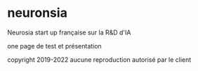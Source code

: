 # neuronsia
Neurosia start up française sur la R&D d'IA

one page de test et présentation

copyright 2019-2022 aucune reproduction autorisé par le client
